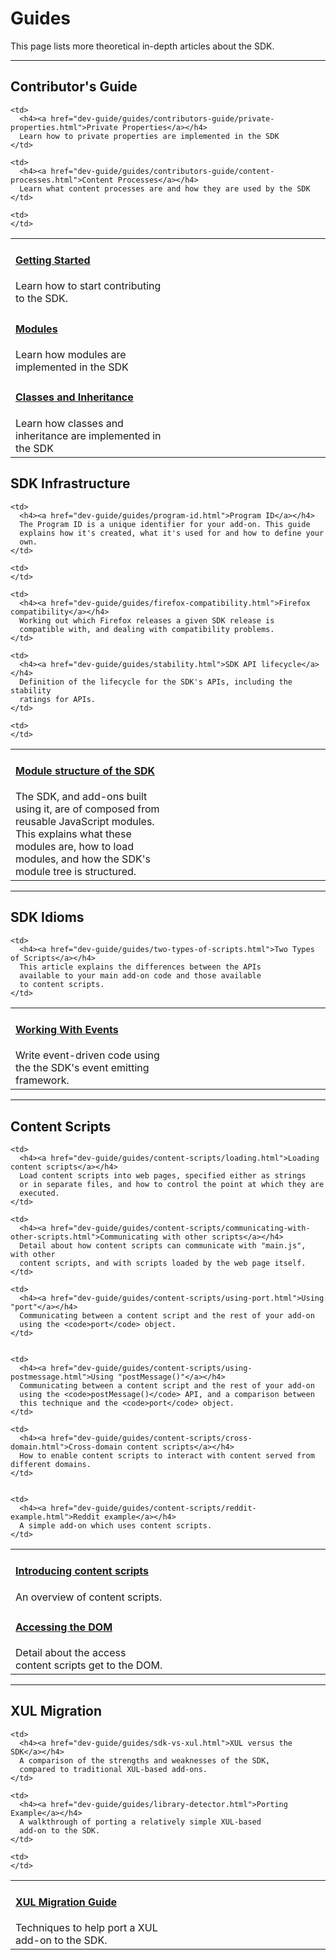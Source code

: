 <!-- This Source Code Form is subject to the terms of the Mozilla Public
   - License, v. 2.0. If a copy of the MPL was not distributed with this
   - file, You can obtain one at http://mozilla.org/MPL/2.0/. -->

# Guides #

This page lists more theoretical in-depth articles about the SDK.

<hr>

<h2><a name="contributors-guide">Contributor's Guide</a></h2>

<table class="catalog">
<colgroup>
<col width="50%">
<col width="50%">
</colgroup>
  <tr>
    <td>
      <h4><a href="dev-guide/guides/contributors-guide/getting-started.html">Getting Started</a></h4>
      Learn how to start contributing to the SDK.
    </td>

    <td>
      <h4><a href="dev-guide/guides/contributors-guide/private-properties.html">Private Properties</a></h4>
      Learn how to private properties are implemented in the SDK
    </td>

  </tr>
  <tr>
    <td>
      <h4><a href="dev-guide/guides/contributors-guide/modules.html">Modules</a></h4>
      Learn how modules are implemented in the SDK
    </td>

    <td>
      <h4><a href="dev-guide/guides/contributors-guide/content-processes.html">Content Processes</a></h4>
      Learn what content processes are and how they are used by the SDK
    </td>

  </tr>
  <tr>
    <td>
      <h4><a href="dev-guide/guides/contributors-guide/classes-and-inheritance.html">Classes and Inheritance</a></h4>
      Learn how classes and inheritance are implemented in the SDK
    </td>

    <td>
    </td>

  </tr>
</table>

<h2><a name="sdk-infrastructure">SDK Infrastructure</a></h2>

<table class="catalog">
<colgroup>
<col width="50%">
<col width="50%">
</colgroup>
  <tr>
    <td>
      <h4><a href="dev-guide/guides/modules.html">Module structure of the SDK</a></h4>
      The SDK, and add-ons built using it, are of composed from reusable JavaScript modules. This
      explains what these modules are, how to load modules, and how the SDK's module
      tree is structured.
    </td>

    <td>
      <h4><a href="dev-guide/guides/program-id.html">Program ID</a></h4>
      The Program ID is a unique identifier for your add-on. This guide
      explains how it's created, what it's used for and how to define your
      own.
    </td>

  </tr>
  <tr>

    <td>
    </td>

    <td>
      <h4><a href="dev-guide/guides/firefox-compatibility.html">Firefox compatibility</a></h4>
      Working out which Firefox releases a given SDK release is
      compatible with, and dealing with compatibility problems.
    </td>

  </tr>

  <tr>

    <td>
      <h4><a href="dev-guide/guides/stability.html">SDK API lifecycle</a></h4>
      Definition of the lifecycle for the SDK's APIs, including the stability
      ratings for APIs.
    </td>

    <td>
    </td>

  </tr>

</table>

<hr>

<h2><a name="sdk-idioms">SDK Idioms</a></h2>

<table class="catalog">
<colgroup>
<col width="50%">
<col width="50%">
</colgroup>
  <tr>
    <td>
      <h4><a href="dev-guide/guides/events.html">Working With Events</a></h4>
      Write event-driven code using the the SDK's event emitting framework.
    </td>

    <td>
      <h4><a href="dev-guide/guides/two-types-of-scripts.html">Two Types of Scripts</a></h4>
      This article explains the differences between the APIs
      available to your main add-on code and those available
      to content scripts.
    </td>

  </tr>

</table>

<hr>

<h2><a name="content-scripts">Content Scripts</a></h2>

<table class="catalog">
<colgroup>
<col width="50%">
<col width="50%">
</colgroup>
  <tr>
    <td>
      <h4><a href="dev-guide/guides/content-scripts/index.html">Introducing content scripts</a></h4>
      An overview of content scripts.
    </td>

    <td>
      <h4><a href="dev-guide/guides/content-scripts/loading.html">Loading content scripts</a></h4>
      Load content scripts into web pages, specified either as strings
      or in separate files, and how to control the point at which they are
      executed.
    </td>

  </tr>

  <tr>
    <td>
      <h4><a href="dev-guide/guides/content-scripts/accessing-the-dom.html">Accessing the DOM</a></h4>
	  Detail about the access content scripts get to the DOM.
    </td>

    <td>
      <h4><a href="dev-guide/guides/content-scripts/communicating-with-other-scripts.html">Communicating with other scripts</a></h4>
	  Detail about how content scripts can communicate with "main.js", with other
	  content scripts, and with scripts loaded by the web page itself.
    </td>

  </tr>

  <tr>

    <td>
      <h4><a href="dev-guide/guides/content-scripts/using-port.html">Using "port"</a></h4>
      Communicating between a content script and the rest of your add-on
      using the <code>port</code> object.
    </td>


    <td>
      <h4><a href="dev-guide/guides/content-scripts/using-postmessage.html">Using "postMessage()"</a></h4>
      Communicating between a content script and the rest of your add-on
      using the <code>postMessage()</code> API, and a comparison between
      this technique and the <code>port</code> object.
    </td>

  </tr>

  <tr>

    <td>
      <h4><a href="dev-guide/guides/content-scripts/cross-domain.html">Cross-domain content scripts</a></h4>
      How to enable content scripts to interact with content served from different domains.
    </td>


    <td>
      <h4><a href="dev-guide/guides/content-scripts/reddit-example.html">Reddit example</a></h4>
      A simple add-on which uses content scripts.
    </td>

  </tr>

</table>

<hr>

<h2><a name="xul-migration">XUL Migration</a></h2>

<table class="catalog">
<colgroup>
<col width="50%">
<col width="50%">
</colgroup>
  <tr>
    <td>
      <h4><a href="dev-guide/guides/xul-migration.html">XUL Migration Guide</a></h4>
      Techniques to help port a XUL add-on to the SDK.
    </td>

    <td>
      <h4><a href="dev-guide/guides/sdk-vs-xul.html">XUL versus the SDK</a></h4>
      A comparison of the strengths and weaknesses of the SDK,
      compared to traditional XUL-based add-ons.
    </td>

  </tr>
  <tr>

    <td>
      <h4><a href="dev-guide/guides/library-detector.html">Porting Example</a></h4>
      A walkthrough of porting a relatively simple XUL-based
      add-on to the SDK.
    </td>

    <td>
    </td>

  </tr>

</table>
